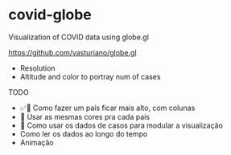 # covid-globe
Visualization of COVID data using globe.gl

https://github.com/vasturiano/globe.gl


- Resolution
- Altitude and color to portray num of cases

TODO
- ✅🦦 Como fazer um país ficar mais alto, com colunas
- 🦦 Usar as mesmas cores pra cada país
- 🦆 Como usar os dados de casos para modular a visualização
- Como ler os dados ao longo do tempo
- Animação